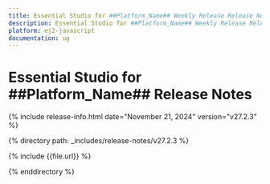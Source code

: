 ```yaml
---
title: Essential Studio for ##Platform_Name## Weekly Release Release Notes  
description: Essential Studio for ##Platform_Name## Weekly Release Release Notes  
platform: ej2-javascript
documentation: ug
---
```


# Essential Studio for ##Platform_Name##  Release Notes  

{% include release-info.html date="November 21, 2024"  version="v27.2.3" %}

{% directory path: _includes/release-notes/v27.2.3 %}

{% include {{file.url}} %}

{% enddirectory %}